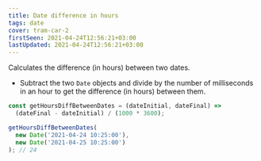 ```yaml
---
title: Date difference in hours
tags: date
cover: tram-car-2
firstSeen: 2021-04-24T12:56:21+03:00
lastUpdated: 2021-04-24T12:56:21+03:00
---
```


Calculates the difference (in hours) between two dates.

- Subtract the two `Date` objects and divide by the number of milliseconds in an hour to get the difference (in hours) between them.

```js
const getHoursDiffBetweenDates = (dateInitial, dateFinal) =>
  (dateFinal - dateInitial) / (1000 * 3600);
```

```js
getHoursDiffBetweenDates(
  new Date('2021-04-24 10:25:00'),
  new Date('2021-04-25 10:25:00')
); // 24
```
